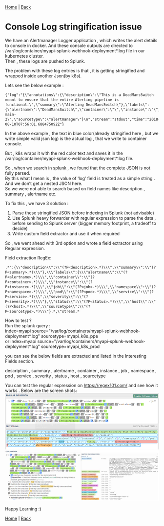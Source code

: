 [Home](https://debbiswal.github.io/Tech-BITE) \| [Back](https://debbiswal.github.io/Tech-BITE/#kubernetes)

# Console Log stringification issue

We have an  Alertmanager Logger application   , which writes the alert details to console in docker. And these console outputs are directed to /var/log/container/myapi-splunk-webhook-deployment*.log file in our kubernetes cluster.  
Then , these logs are pushed to Splunk.  

The problem with these log entries is that , it is getting stringified and wrapped inside another Json(by k8s).  

Lets see the below example :  
```
{"log":"{\"annotations\":{\"description\":\"This is a DeadMansSwitch meant to ensure that the entire Alerting pipeline is functional.\",\"summary\":\"Alerting DeadMansSwitch\"},\"labels\":{\"alertname\":\"DeadMansSwitch\",\"container\":\"\",\"instance\":\"\",\"job\":\"\",\"namespace\":\"\",\"pod\":\"\",\"service\":\"\",\"severity\":\"none\"},\"status\":\"firing\",\"host\":\"alertmanager-main-2\",\"sourcetype\":\"alertmanager\"}\n","stream":"stdout","time":"2018-08-10T07:56:01.688475092Z"}
```

In the above example , the text in blue color(already stringified here , but we write simple valid json log) is the actual log , that we write to container console.  

But , k8s wraps it with the red color text and saves it in the /var/log/container/myapi-splunk-webhook-deployment*.log file.  

So , when we search in splunk , we found that the complete JSON is not fully parsed.  
By this  what I mean is , the value of ‘log’ field is treated as a simple string . And we don’t get a nested JSON here.  
So we were not able to search based on field names  like description , summary , alertname etc.  

To fix this , we have 3 solution :  
1)	Parse these stringified JSON before indexing in Splunk (not advisable)  
2)	Use Splunk heavy forwarder with regular expression to parse the data , before sending to Splunk server (bigger memory footprint, a tradeoff to decide)  
3)	Write custom field extractor and use it when required  

So , we went ahead with 3rd option and wrote a field extractor using Regular expression.  

Field extraction RegEx:  
```
.*":{\\"description\\":\\"(?P<description>.*)\\\",\\"summary\\":\\"(?P<summary>.*)\\\"},\\\"labels\\":{\\\"alertname\\":\\"(?P<alertname>.*)\\\",\\"container\\":\\"(?P<container>.*)\\\",\\"instance\\":\\"(?P<instance>.*)\\\",\\"job\\":\\"(?P<job>.*)\\\",\\"namespace\\":\\"(?P<namespace>.*)\\\",\\"pod\\":\\"(?P<pod>.*)\\\",\\"service\\":\\"(?P<service>.*)\\\",\\"severity\\":\\"(?P<severity>.*)\\\"},\\"status\\":\\"(?P<status>.*)\\\",\\"host\\":\\"(?P<host>.*)\\\",\\"sourcetype\\":\\"(?P<sourcetype>.*)\\\"}.*,\"stream.*
```

How to test ?  
Run the splunk query :  
index=myapi source="/var/log/containers/myapi-splunk-webhook-deployment*.log" sourcetype=myapi_k8s_ppe  
or
index=myapi source="/var/log/containers/myapi-splunk-webhook-deployment*.log" sourcetype=myapi_k8s_prod  

you can see the below fields are extracted  and listed in the Interesting Fields section.  

description , summary , alertname , container , instance , job , namespace , pod , service , severity , status , host , sourcetype   


You can test the regular expression on https://regex101.com/ and see how it works . Below are the screen shots:  
![Test string](images/test_string.png)  
![Explanation](images/explanation.PNG)  

Happy Learning :)

[Home](https://debbiswal.github.io/Tech-BITE) \| [Back](https://debbiswal.github.io/Tech-BITE/#kubernetes)
